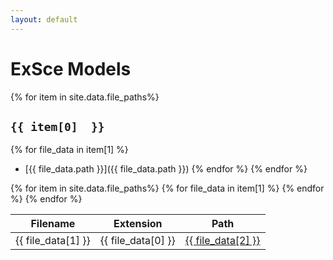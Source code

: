 ```yaml
---
layout: default
---
```


# ExSce Models

{% for item in site.data.file_paths%}
## `{{ item[0]  }}`
{% for file_data in item[1] %}
- [{{ file_data.path }}]({{ file_data.path }})
{% endfor %}
{% endfor %}

<table id="models" class="table table-striped" style="width:100%">
<thead>
<tr>
<th>Filename</th>
<th>Extension</th>
<th>Path</th>
</tr>
</thead>
<tbody>
{% for item in site.data.file_paths%}
{% for file_data in item[1] %}
<tr>
<td>{{ file_data[1] }}</td>
<td>{{ file_data[0] }}</td>
<td><a href="{{ file_data[2] }}">{{ file_data[2] }}</a></td>
</tr>
{% endfor %}
{% endfor %}
</tbody>
</table>

<script src="https://code.jquery.com/jquery-3.5.1.js"></script>
<script src="https://cdn.datatables.net/1.13.5/js/jquery.dataTables.min.js"></script>
<script src="https://cdn.datatables.net/1.13.5/js/dataTables.bootstrap5.min.js"></script>
<script>

</script>
